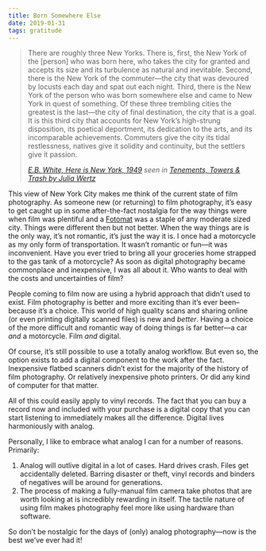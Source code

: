 ```yaml
---
title: Born Somewhere Else
date: 2019-01-31
tags: gratitude
---
```


> There are roughly three New Yorks. There is, first, the New York of the [person] who was born here, who takes the city for granted and accepts its size and its turbulence as natural and inevitable. Second, there is the New York of the commuter—the city that was devoured by locusts each day and spat out each night. Third, there is the New York of the person who was born somewhere else and came to New York in quest of something. Of these three trembling cities the greatest is the last—the city of final destination, the city that is a goal. It is this third city that accounts for New York’s high-strung disposition, its poetical deportment, its dedication to the arts, and its incomparable achievements. Commuters give the city its tidal restlessness, natives give it solidity and continuity, but the settlers give it passion.
>
> <cite>[E.B. White, Here is New York, 1949](https://www.indiebound.org/book/9781892145024?aff=trey) seen in [Tenements, Towers & Trash by Julia Wertz](https://www.indiebound.org/book/9780316501217?aff=trey)</cite>

This view of New York City makes me think of the current state of film photography. As someone new (or returning) to film photography, it’s easy to get caught up in some after-the-fact nostalgia for the way things were when film was plentiful and a [Fotomat](https://en.wikipedia.org/wiki/Fotomat) was a staple of any moderate sized city. Things were different then but not better. When the way things are is the only way, it’s not romantic, it’s just the way it is. I once had a motorcycle as my only form of transportation. It wasn’t romantic or fun—it was inconvenient. Have you ever tried to bring all your groceries home strapped to the gas tank of a motorcycle? As soon as digital photography became commonplace and inexpensive, I was all about it. Who wants to deal with the costs and uncertainties of film?

People coming to film now are using a hybrid approach that didn’t used to exist. Film photography is better and more exciting than it’s ever been–because it’s a choice. This world of high quality scans and sharing online (or even printing digitally scanned files) is new and _better_. Having a choice of the more difficult and romantic way of doing things is far better—a car _and_ a motorcycle. Film _and_ digital.

Of course, it’s still possible to use a totally analog workflow. But even so, the option exists to add a digital component to the work after the fact. Inexpensive flatbed scanners didn’t exist for the majority of the history of film photography. Or relatively inexpensive photo printers. Or did any kind of computer for that matter.

All of this could easily apply to vinyl records. The fact that you can buy a record now and included with your purchase is a digital copy that you can start listening to immediately makes all the difference. Digital lives harmoniously with analog.

Personally, I like to embrace what analog I can for a number of reasons. Primarily:

1. Analog will outlive digital in a lot of cases. Hard drives crash. Files get accidentally deleted. Barring disaster or theft, vinyl records and binders of negatives will be around for generations.
2. The process of making a fully-manual film camera take photos that are worth looking at is incredibly rewarding in itself. The tactile nature of using film makes photography feel more like using hardware than software.

So don’t be nostalgic for the days of (only) analog photography—now is the best we’ve ever had it!

